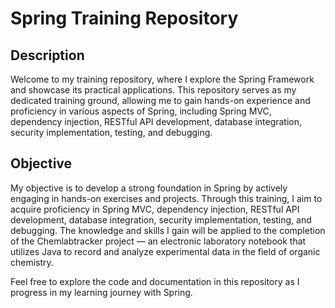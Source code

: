 # Spring Training Repository

## Description
Welcome to my training repository, where I explore the Spring Framework and showcase its practical applications. This repository serves as my dedicated training ground, allowing me to gain hands-on experience and proficiency in various aspects of Spring, including Spring MVC, dependency injection, RESTful API development, database integration, security implementation, testing, and debugging.

## Objective
My objective is to develop a strong foundation in Spring by actively engaging in hands-on exercises and projects. 
Through this training, I aim to acquire proficiency in Spring MVC, dependency injection, RESTful API development, database integration, security implementation, testing, and debugging. 
The knowledge and skills I gain will be applied to the completion of the Chemlabtracker project — 
an electronic laboratory notebook that utilizes Java to record and analyze experimental data in the field of organic chemistry.

Feel free to explore the code and documentation in this repository as I progress in my learning journey with Spring. 

